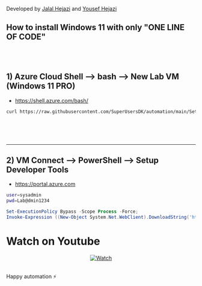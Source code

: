 Developed by [Jalal Hejazi](https://github.com/Jalalhejazi) and [Yousef Hejazi](https://github.com/yousefhejazi)


## How to install Windows 11 with only "ONE LINE OF CODE"
<br>
<br>



## 1) Azure Cloud Shell --> bash --> New Lab VM (Windows 11 PRO)
- https://shell.azure.com/bash/

```bash
curl https://raw.githubusercontent.com/SuperUsersDK/automation/main/Setup/create-windows11-vm.sh| bash
```



<br>
<br>
<br>
<hr>



## 2) VM Connect --> PowerShell --> Setup Developer Tools 

- https://portal.azure.com

```bash
user=sysadmin
pwd=Lab@dmin1234
```


```powershell
Set-ExecutionPolicy Bypass -Scope Process -Force;
Invoke-Expression ((New-Object System.Net.WebClient).DownloadString('https://raw.githubusercontent.com/SuperUsersDK/automation/master/Setup/setup-az-204.ps1'))
```



# Watch on Youtube 




<div align="center">
  <a href="https://www.youtube.com/watch?v=lKL8PHv1bM0"><img src="https://img.youtube.com/vi/lKL8PHv1bM0/0.jpg" alt="Watch"></a>
</div>



<br>

Happy automation ⚡

